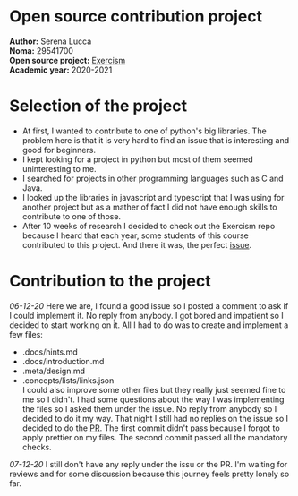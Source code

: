 # Open source contribution project

**Author:** Serena Lucca \
**Noma:** 29541700 \
**Open source project:** [Exercism](https://github.com/exercism/v3) \
**Academic year:** 2020-2021

# Selection of the project

- At first, I wanted to contribute to one of python's big libraries. The problem here is that it is very hard to find an issue that is interesting and good for beginners. 
- I kept looking for a project in python but most of them seemed uninteresting to me.
- I searched for projects in other programming languages such as C and Java.
- I looked up the libraries in javascript and typescript that I was using for another project but as a mather of fact I did not have enough skills to contribute to one of those.
- After 10 weeks of research I decided to check out the Exercism repo because I heard that each year, some students of this course contributed to this project. And there it was, the perfect [issue](https://github.com/exercism/v3/issues/2880). 

# Contribution to the project

*06-12-20*
Here we are, I found a good issue so I posted a comment to ask if I could implement it. No reply from anybody. I got bored and impatient so I decided to start working on it. All I had to do was to create and implement a few files:
- .docs/hints.md
- .docs/introduction.md
- .meta/design.md
- .concepts/lists/links.json \
I could also improve some other files but they really just seemed fine to me so I didn't. 
I had some questions about the way I was implementing the files so I asked them under the issue. No reply from anybody so I decided to do it my way.
That night I still had no replies on the issue so I decided to do the [PR](https://github.com/exercism/v3/pull/2898). The first commit didn't pass because I forgot to apply prettier on my files. The second commit passed all the mandatory checks.

*07-12-20*
I still don't have any reply under the issu or the PR. I'm waiting for reviews and for some discussion because this journey feels pretty lonely so far.